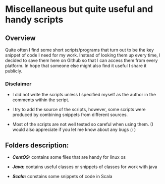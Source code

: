 # Miscellaneous but quite useful and handy scripts



## Overview

Quite often I find some short scripts/programs that turn out to be the key snippet of code I need for my work. 
Instead of looking them up every time, I decided to save them here on Github so that I can access them from every platform.
In hope that someone else might also find it useful I share it publicly.


### Disclaimer

- I did not write the scripts unless I specified myself as the author in the comments within the script.

- I try to add the source of the scripts, however, some scripts were produced by combining snippets from different sources.

- Most of the scripts are not well tested so careful when using them. (I would also appreciate if you let me know about any bugs :) )



## Folders description:

- <i><b>CentOS:</b></i> contains some files that are handy for linux os

- <i><b>Java:</b></i> contains useful classes or snippets of classes for work with java

- <i><b>Scala:</b></i> constains some snippets of code in Scala
